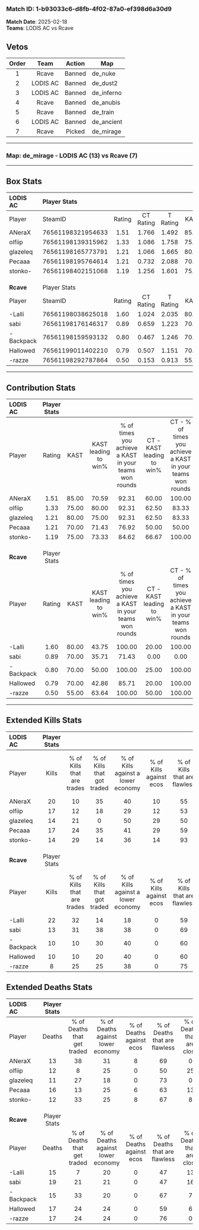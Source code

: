 ### Match ID: 1-b93033c6-d8fb-4f02-87a0-ef398d6a30d9  
**Match Date**: 2025-02-18  
**Teams**: LODIS AC vs Rcave  

## Vetos  

| Order | Team | Action | Map |
| :---: | :--: | :----: | --- |
| 1 | Rcave | Banned | de_nuke |
| 2 | LODIS AC | Banned | de_dust2 |
| 3 | LODIS AC | Banned | de_inferno |
| 4 | Rcave | Banned | de_anubis |
| 5 | Rcave | Banned | de_train |
| 6 | LODIS AC | Banned | de_ancient |
| 7 | Rcave | Picked | de_mirage |

---  

### **Map**: de_mirage - LODIS AC (13) vs Rcave (7)  
---  

## Box Stats  

| **LODIS AC** | Player Stats      |        |           |          |       |       |       |         |        |      |     |
| :- | :- | :-: | :-: | :-: | :-: | :-: | :-: | :-: | :-: | :-: | :-: |
| Player       | SteamID           | Rating | CT Rating | T Rating | KAST  |  ADR  | Kills | Assists | Deaths | K/D  | HS% |
| ANeraX       | 76561198321954633 |  1.51  |   1.766   |  1.492   | 85.00 | 91.1  |  20   |    4    |   13   | 1.54 | 40  |
| olfiip       | 76561198139315962 |  1.33  |   1.086   |  1.758   | 75.00 | 88.6  |  17   |    4    |   12   | 1.42 | 58  |
| glazeleq     | 76561198165773791 |  1.21  |   1.066   |  1.665   | 80.00 | 74.0  |  14   |    4    |   11   | 1.27 | 35  |
| Pecaaa       | 76561198195764614 |  1.21  |   0.732   |  2.088   | 70.00 | 95.7  |  17   |    4    |   16   | 1.06 | 58  |
| stonko-      | 76561198402151068 |  1.19  |   1.256   |  1.601   | 75.00 | 85.8  |  14   |    5    |   12   | 1.17 | 78  |
|              |                   |        |           |          |       |       |       |         |        |      |     |
|              |                   |        |           |          |       |       |       |         |        |      |     |
|              |                   |        |           |          |       |       |       |         |        |      |     |
| **Rcave**    | Player Stats      |        |           |          |       |       |       |         |        |      |     |
| Player       | SteamID           | Rating | CT Rating | T Rating | KAST  |  ADR  | Kills | Assists | Deaths | K/D  | HS% |
| -Lalli       | 76561198038625018 |  1.60  |   1.024   |  2.035   | 80.00 | 122.6 |  22   |    3    |   15   | 1.47 | 45  |
| sabi         | 76561198176146317 |  0.89  |   0.659   |  1.223   | 70.00 | 76.0  |  13   |    4    |   19   | 0.68 | 30  |
| -Backpack    | 76561198159593132 |  0.80  |   0.467   |  1.246   | 70.00 | 56.9  |  10   |    2    |   15   | 0.67 | 70  |
| Hallowed     | 76561199011402210 |  0.79  |   0.507   |  1.151   | 70.00 | 64.2  |  10   |    6    |   17   | 0.59 | 70  |
| -razze       | 76561198292787864 |  0.50  |   0.153   |  0.913   | 55.00 | 42.8  |   8   |    2    |   17   | 0.47 | 75  |
---  

## Contribution Stats  

| **LODIS AC** | Player Stats |       |                      |                                                        |                           |                                                             |                          |                                                            |
| :- | :-: | :-: | :-: | :-: | :-: | :-: | :-: | :-: |
| Player       |    Rating    | KAST  | KAST leading to win% | % of times you achieve a KAST in your teams won rounds | CT - KAST leading to win% | CT - % of times you achieve a KAST in your teams won rounds | T - KAST leading to win% | T - % of times you achieve a KAST in your teams won rounds |
| ANeraX       |     1.51     | 85.00 |        70.59         |                         92.31                          |           60.00           |                           100.00                            |          85.71           |                           85.71                            |
| olfiip       |     1.33     | 75.00 |        80.00         |                         92.31                          |           62.50           |                            83.33                            |          100.00          |                           100.00                           |
| glazeleq     |     1.21     | 80.00 |        75.00         |                         92.31                          |           62.50           |                            83.33                            |          87.50           |                           100.00                           |
| Pecaaa       |     1.21     | 70.00 |        71.43         |                         76.92                          |           50.00           |                            50.00                            |          87.50           |                           100.00                           |
| stonko-      |     1.19     | 75.00 |        73.33         |                         84.62                          |           66.67           |                           100.00                            |          83.33           |                           71.43                            |
|              |              |       |                      |                                                        |                           |                                                             |                          |                                                            |
|              |              |       |                      |                                                        |                           |                                                             |                          |                                                            |
|              |              |       |                      |                                                        |                           |                                                             |                          |                                                            |
| **Rcave**    | Player Stats |       |                      |                                                        |                           |                                                             |                          |                                                            |
| Player       |    Rating    | KAST  | KAST leading to win% | % of times you achieve a KAST in your teams won rounds | CT - KAST leading to win% | CT - % of times you achieve a KAST in your teams won rounds | T - KAST leading to win% | T - % of times you achieve a KAST in your teams won rounds |
| -Lalli       |     1.60     | 80.00 |        43.75         |                         100.00                         |           20.00           |                           100.00                            |          54.55           |                           100.00                           |
| sabi         |     0.89     | 70.00 |        35.71         |                         71.43                          |           0.00            |                            0.00                             |          50.00           |                           83.33                            |
| -Backpack    |     0.80     | 70.00 |        50.00         |                         100.00                         |           25.00           |                           100.00                            |          60.00           |                           100.00                           |
| Hallowed     |     0.79     | 70.00 |        42.86         |                         85.71                          |           20.00           |                           100.00                            |          55.56           |                           83.33                            |
| -razze       |     0.50     | 55.00 |        63.64         |                         100.00                         |           50.00           |                           100.00                            |          66.67           |                           100.00                           |
---  

## Extended Kills Stats  

| **LODIS AC** | Player Stats |                            |                            |                                    |                         |                              |                                 |                                       |                    |           |
| :- | :-: | :-: | :-: | :-: | :-: | :-: | :-: | :-: | :-: | :-: |
| Player       |    Kills     | % of Kills that are trades | % of Kills that got traded | % of Kills against a lower economy | % of Kills against ecos | % of Kills that are flawless | % of Kills that are close duels | % of Kills that are assisted by flash | Pistol Round Kills | AWP Kills |
| ANeraX       |      20      |             10             |             35             |                 40                 |           10            |              55              |                5                |                   0                   |         1          |     1     |
| olfiip       |      17      |             12             |             18             |                 29                 |           12            |              53              |               12                |                   0                   |         0          |     1     |
| glazeleq     |      14      |             21             |             0              |                 50                 |           29            |              50              |                7                |                   0                   |         0          |     1     |
| Pecaaa       |      17      |             24             |             35             |                 41                 |           29            |              59              |               12                |                   0                   |         0          |     2     |
| stonko-      |      14      |             29             |             14             |                 36                 |           14            |              93              |                7                |                   0                   |         0          |     4     |
|              |              |                            |                            |                                    |                         |                              |                                 |                                       |                    |           |
|              |              |                            |                            |                                    |                         |                              |                                 |                                       |                    |           |
|              |              |                            |                            |                                    |                         |                              |                                 |                                       |                    |           |
| **Rcave**    | Player Stats |                            |                            |                                    |                         |                              |                                 |                                       |                    |           |
| Player       |    Kills     | % of Kills that are trades | % of Kills that got traded | % of Kills against a lower economy | % of Kills against ecos | % of Kills that are flawless | % of Kills that are close duels | % of Kills that are assisted by flash | Pistol Round Kills | AWP Kills |
| -Lalli       |      22      |             32             |             14             |                 18                 |            0            |              59              |                9                |                   0                   |         0          |     1     |
| sabi         |      13      |             31             |             38             |                 38                 |            0            |              69              |                8                |                   0                   |         0          |     1     |
| -Backpack    |      10      |             10             |             30             |                 40                 |            0            |              60              |               10                |                  10                   |         0          |     2     |
| Hallowed     |      10      |             10             |             20             |                 40                 |            0            |              60              |               10                |                   0                   |         0          |     2     |
| -razze       |      8       |             25             |             25             |                 38                 |            0            |              75              |               13                |                   0                   |         2          |     1     |
## Extended Deaths Stats  

| **LODIS AC** | Player Stats |                             |                                   |                          |                               |                            |                           |               |
| :- | :-: | :-: | :-: | :-: | :-: | :-: | :-: | :-: |
| Player       |    Deaths    | % of Deaths that get traded | % of Deaths against lower economy | % of Deaths against ecos | % of Deaths that are flawless | % of Deaths that are close | % of Deaths while blinded | Deaths to AWP |
| ANeraX       |      13      |             38              |                31                 |            8             |              69               |             0              |             0             |       0       |
| olfiip       |      12      |              8              |                25                 |            0             |              50               |             25             |             0             |       0       |
| glazeleq     |      11      |             27              |                18                 |            0             |              73               |             0              |             9             |       0       |
| Pecaaa       |      16      |             13              |                25                 |            6             |              63               |             13             |             0             |       1       |
| stonko-      |      12      |             33              |                25                 |            8             |              67               |             8              |             0             |       1       |
|              |              |                             |                                   |                          |                               |                            |                           |               |
|              |              |                             |                                   |                          |                               |                            |                           |               |
|              |              |                             |                                   |                          |                               |                            |                           |               |
| **Rcave**    | Player Stats |                             |                                   |                          |                               |                            |                           |               |
| Player       |    Deaths    | % of Deaths that get traded | % of Deaths against lower economy | % of Deaths against ecos | % of Deaths that are flawless | % of Deaths that are close | % of Deaths while blinded | Deaths to AWP |
| -Lalli       |      15      |              7              |                20                 |            0             |              47               |             13             |             0             |       1       |
| sabi         |      19      |             21              |                21                 |            0             |              47               |             16             |             0             |       0       |
| -Backpack    |      15      |             33              |                20                 |            0             |              67               |             7              |             0             |       0       |
| Hallowed     |      17      |             24              |                24                 |            0             |              59               |             6              |             0             |       0       |
| -razze       |      17      |             24              |                24                 |            0             |              76               |             0              |             0             |       0       |
